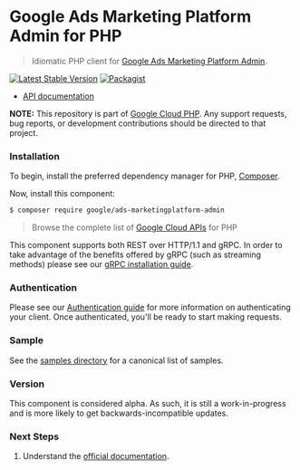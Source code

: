 # Google Ads Marketing Platform Admin for PHP

> Idiomatic PHP client for [Google Ads Marketing Platform Admin](https://developers.google.com/analytics/devguides/config/gmp/v1).

[![Latest Stable Version](https://poser.pugx.org/google/ads-marketingplatform-admin/v/stable)](https://packagist.org/packages/google/ads-marketingplatform-admin) [![Packagist](https://img.shields.io/packagist/dm/google/ads-marketingplatform-admin.svg)](https://packagist.org/packages/google/ads-marketingplatform-admin)

* [API documentation](https://cloud.google.com/php/docs/reference/ads-marketingplatform-admin/latest)

**NOTE:** This repository is part of [Google Cloud PHP](https://github.com/googleapis/google-cloud-php). Any
support requests, bug reports, or development contributions should be directed to
that project.

### Installation

To begin, install the preferred dependency manager for PHP, [Composer](https://getcomposer.org/).

Now, install this component:

```sh
$ composer require google/ads-marketingplatform-admin
```

> Browse the complete list of [Google Cloud APIs](https://cloud.google.com/php/docs/reference)
> for PHP

This component supports both REST over HTTP/1.1 and gRPC. In order to take advantage of the benefits
offered by gRPC (such as streaming methods) please see our
[gRPC installation guide](https://cloud.google.com/php/grpc).

### Authentication

Please see our [Authentication guide](https://github.com/googleapis/google-cloud-php/blob/main/AUTHENTICATION.md) for more information
on authenticating your client. Once authenticated, you'll be ready to start making requests.

### Sample

See the [samples directory](https://github.com/googleapis/php-ads-marketingplatform-admin/tree/main/samples) for a canonical list of samples.

### Version

This component is considered alpha. As such, it is still a work-in-progress and is more likely to get backwards-incompatible updates.

### Next Steps

1. Understand the [official documentation](https://developers.google.com/analytics/devguides/config/gmp/v1).
